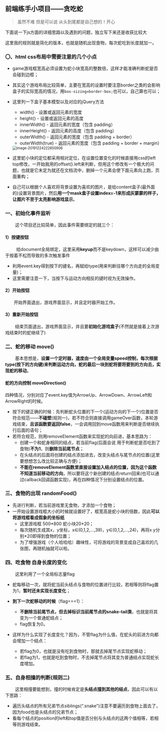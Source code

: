 ## 前端练手小项目——贪吃蛇

> 虽然不难 但是可以说 从头到尾都是自己想的！开心

下面说一下js方面的详细思路以及遇到的问题，独立写下来还是收获比较大 

这里我的规则就是简化的版本，也就是随机出现食物，每次蛇吃到长度就加一。

### 〇、html css布局中需要注意的几个小点

+ game游戏框宽高必须设置为蛇小块宽高的整数倍，这样才能准确判断蛇是否会碰到边框；

+ 其实这个游戏布局比较简单，主要在宽高的设置时要注意border之类的会影响盒子的实际宽高的情况，用`box-sizing=border-box;`也可以，自己算也可以；

+ 这里列一下盒子基本模型以及对应的jQuery方法

  + width() - 设置或返回元素的宽度
  + height() - 设置或返回元素的高度
  + innerWidth() - 返回元素的宽度（包含 padding）
  + innerHeight() - 返回元素的高度（包含 padding）
  + outerWidth() - 返回元素的宽度（包含 padding + border）
  + outerWidth(true) - 返回元素的宽度（包含 padding + border + margin）

  <img src="C:\Users\ARASHI\AppData\Roaming\Typora\typora-user-images\image-20191224222850906.png" alt="image-20191224222850906" style="zoom:80%;" />

+ 这里蛇小块的定位都采用相对定位，在设置位置变化的时候直接用css的left top修改，一开始我用的offset().left来判断，但用这个修改有一个极大的问题，也就是它未定为就还在文档流中，删掉一个元素会使下面元素向上跑，页面重构；
+ 自己可以根据个人喜欢将背景设置为喜欢的图片，是给content盒子(最外面的)设置背景图片，然后**用一个mask盒子设置index=-1来形成灰蒙蒙的样子，让图片不至于太亮影响游戏显示**。

### 一、初始化事件监听

&emsp;&emsp; 这个项目还比较简单，因此事件需要绑定的就三个：

#### 1）按键按钮

&emsp; &emsp; 给document全局绑定，这里采用**keyup**而不是keydown，这样可以减少由于按着不松而导致的多次触发事件

+ 利用event.key得到按下的键名，再赋给type(用来判断往哪个方向走的全局变量)；
+ 这里需要注意一下，当按下与运动方向相反的键时视为无效操作。

#### 2）开始按钮

&emsp;&emsp;开始界面退出，游戏界面显示，并且定时器开始工作。

#### 3）重新开始按钮

&emsp;&emsp; 结束页面退出，游戏界面显示，并且要**初始化游戏盒子**(不然就是接着上次游戏结束时的蛇继续了)

### 二、蛇的移动 move()

&emsp;&emsp; 基本思想是，**设置一个定时器，速度由一个全局变量speed控制，每次根据type(按下的方向键)来判断运动方向，蛇的最后一块到蛇将要将要到的方向去，实现蛇的移动**。

#### 蛇的方向控制 moveDirection()

四种情况，分别对应了event.key值为ArrowUp、ArrowDown、ArrowLeft和ArrowRight的时候。

+ 按下的键正确的时候：先判断蛇头位置的下一个(运动方向的下一个)位置是否符合规范——**不碰壁**(规则一)，若不符合则直接调用gameOver函数，本轮游戏结束，**且该函数要返回false**，一会调用回到move函数用来判断是否继续执行后面的语句；
+ 若符合规范，则用removeElement函数来实现蛇的向前进，基本思路为：
  + 创建一个和蛇身相同的结点，若当前flag(后面会说 用于判断蛇是否吃到了食物)**不为1**，则**删除当前尾节点**；
  + 在头结点的后面将创建的结点添加进去，改变头结点与尾节点的位置(这里要想想怎么改比较正确与方便)；
  + **不能在removeElement函数里直接设置加入结点的位置，因为这个函数不知道当前移动的方向**，所以要将这个新创建的结点return回来(也可以通过callback回调函数实现)，再在四种情况下分别设置结点的位置。

### 三、食物的出现 randomFood()

+ 先进行判断，若当前游戏里无食物，才添加一个食物；
+ 一开始设置游戏框大小的时候就设置好了，框宽高是蛇小块的倍数，因此**可以将游戏框看成假象的坐标纸**
  + 这里游戏框 500\*800 蛇小块20\*20；
  + 每次随机生成其x，y坐标，x∈(0,1,2,...,39)，y∈(0,1,2,...,24)，再将x y分别\*20即得到食物的位置；
  + 为了增强游戏（个人哈哈哈）趣味性，可将游戏的背景变成自己喜欢的几张图，再随机抽就可以啦。

### 四、吃食物 自身长度的变化

&emsp;&emsp; 这里利用了一个全局标志量flag

+ 蛇每移动一次，就将蛇当前头结点与食物的位置进行比较，若相等则将flag置为1，**暂时还未实现长度变化**；
+ **到下一次蛇移动的时候**（flag===1）：
  + **不删除当前尾节点，但去掉标识当前尾节点的snake-tail类**，也就是将其变为一个普通蛇结点；
  + flag恢复为0。

+ 这样为什么实现了长度变化？因为，不管flag为什么值，在蛇头的前进方向都会增加一个结点：
  + 若flag为0，也就是没有吃到食物时，那就去掉尾节点实现蛇移动；
  + 若flag为1，也就是吃到食物时，不去掉尾节点将其变为普通结点实现蛇长度增加。

### 五、自身相撞的判断(规则二)

&emsp;&emsp; 这里相撞要能想到，撞的时候肯定是**头结点撞到其他的结点**，因此可以有以下思路：

+ 遍历头结点的所有兄弟节点siblings(“.snake”)注意不要遍历到食物上面去了，因为food也是头结点的兄弟节点；
+ 看每个结点的position的left和top值是否分别与头结点的这两个值相等，若相等则游戏结束。